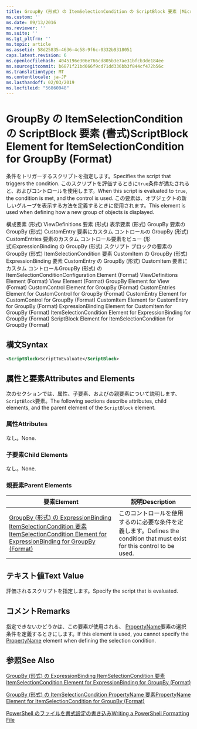 ```yaml
---
title: GroupBy (形式) の ItemSelectionCondition の ScriptBlock 要素 |Microsoft Docs
ms.custom: ''
ms.date: 09/13/2016
ms.reviewer: ''
ms.suite: ''
ms.tgt_pltfrm: ''
ms.topic: article
ms.assetid: 58d25835-4636-4c58-9f6c-0332b9318051
caps.latest.revision: 6
ms.openlocfilehash: 4045196e306e766cd805b3e7ae31bfcb3de184ee
ms.sourcegitcommit: b6871f21bd666f9cd71dd336bb3f844cf472b56c
ms.translationtype: MT
ms.contentlocale: ja-JP
ms.lasthandoff: 02/03/2019
ms.locfileid: "56860948"
---
```

# <a name="scriptblock-element-for-itemselectioncondition-for-groupby-format"></a><span data-ttu-id="72798-102">GroupBy の ItemSelectionCondition の ScriptBlock 要素 (書式)</span><span class="sxs-lookup"><span data-stu-id="72798-102">ScriptBlock Element for ItemSelectionCondition for GroupBy (Format)</span></span>

<span data-ttu-id="72798-103">条件をトリガーするスクリプトを指定します。</span><span class="sxs-lookup"><span data-stu-id="72798-103">Specifies the script that triggers the condition.</span></span> <span data-ttu-id="72798-104">このスクリプトを評価するときに`true`条件が満たされると、およびコントロールを使用します。</span><span class="sxs-lookup"><span data-stu-id="72798-104">When this script is evaluated to `true`, the condition is met, and the control is used.</span></span> <span data-ttu-id="72798-105">この要素は、オブジェクトの新しいグループを表示する方法を定義するときに使用されます。</span><span class="sxs-lookup"><span data-stu-id="72798-105">This element is used when defining how a new group of objects is displayed.</span></span>

<span data-ttu-id="72798-106">構成要素 (形式) ViewDefinitions 要素 (形式) 表示要素 (形式) GroupBy 要素の GroupBy (形式) CustomEntry 要素にカスタム コントロールの GroupBy (形式) CustomEntries 要素のカスタム コントロール要素をビュー (形式)ExpressionBinding の GroupBy (形式) スクリプト ブロックの要素の GroupBy (形式) ItemSelectionCondition 要素 CustomItem の GroupBy (形式) ExpressionBinding 要素 CustomEntry の GroupBy (形式) CustomItem 要素にカスタム コントロールGroupBy (形式) の ItemSelectionCondition</span><span class="sxs-lookup"><span data-stu-id="72798-106">Configuration Element (Format) ViewDefinitions Element (Format) View Element (Format) GroupBy Element for View (Format) CustomControl Element for GroupBy (Format) CustomEntries Element for CustomControl for GroupBy (Format) CustomEntry Element for CustomControl for GroupBy (Format) CustomItem Element for CustomEntry for GroupBy (Format) ExpressionBinding Element for CustomItem for GroupBy (Format) ItemSelectionCondition Element for ExpressionBinding for GroupBy (Format) ScriptBlock Element for ItemSelectionCondition for GroupBy (Format)</span></span>

## <a name="syntax"></a><span data-ttu-id="72798-107">構文</span><span class="sxs-lookup"><span data-stu-id="72798-107">Syntax</span></span>

```xml
<ScriptBlock>ScriptToEvaluate</ScriptBlock>
```

## <a name="attributes-and-elements"></a><span data-ttu-id="72798-108">属性と要素</span><span class="sxs-lookup"><span data-stu-id="72798-108">Attributes and Elements</span></span>

<span data-ttu-id="72798-109">次のセクションでは、属性、子要素、およびの親要素について説明します、`ScriptBlock`要素。</span><span class="sxs-lookup"><span data-stu-id="72798-109">The following sections describe attributes, child elements, and the parent element of the `ScriptBlock` element.</span></span>

### <a name="attributes"></a><span data-ttu-id="72798-110">属性</span><span class="sxs-lookup"><span data-stu-id="72798-110">Attributes</span></span>

<span data-ttu-id="72798-111">なし。</span><span class="sxs-lookup"><span data-stu-id="72798-111">None.</span></span>

### <a name="child-elements"></a><span data-ttu-id="72798-112">子要素</span><span class="sxs-lookup"><span data-stu-id="72798-112">Child Elements</span></span>

<span data-ttu-id="72798-113">なし。</span><span class="sxs-lookup"><span data-stu-id="72798-113">None.</span></span>

### <a name="parent-elements"></a><span data-ttu-id="72798-114">親要素</span><span class="sxs-lookup"><span data-stu-id="72798-114">Parent Elements</span></span>

|<span data-ttu-id="72798-115">要素</span><span class="sxs-lookup"><span data-stu-id="72798-115">Element</span></span>|<span data-ttu-id="72798-116">説明</span><span class="sxs-lookup"><span data-stu-id="72798-116">Description</span></span>|
|-------------|-----------------|
|[<span data-ttu-id="72798-117">GroupBy (形式) の ExpressionBinding ItemSelectionCondition 要素</span><span class="sxs-lookup"><span data-stu-id="72798-117">ItemSelectionCondition Element for ExpressionBinding for GroupBy (Format)</span></span>](./itemselectioncondition-element-for-expressionbinding-for-groupby-format.md)|<span data-ttu-id="72798-118">このコントロールを使用するのに必要な条件を定義します。</span><span class="sxs-lookup"><span data-stu-id="72798-118">Defines the condition that must exist for this control to be used.</span></span>|

## <a name="text-value"></a><span data-ttu-id="72798-119">テキスト値</span><span class="sxs-lookup"><span data-stu-id="72798-119">Text Value</span></span>

<span data-ttu-id="72798-120">評価されるスクリプトを指定します。</span><span class="sxs-lookup"><span data-stu-id="72798-120">Specify the script that is evaluated.</span></span>

## <a name="remarks"></a><span data-ttu-id="72798-121">コメント</span><span class="sxs-lookup"><span data-stu-id="72798-121">Remarks</span></span>

<span data-ttu-id="72798-122">指定できないかどうかは、この要素が使用される、 [PropertyName](./propertyname-element-for-itemselectioncondition-for-groupby-format.md)要素の選択条件を定義するときにします。</span><span class="sxs-lookup"><span data-stu-id="72798-122">If this element is used, you cannot specify the [PropertyName](./propertyname-element-for-itemselectioncondition-for-groupby-format.md) element when defining the selection condition.</span></span>

## <a name="see-also"></a><span data-ttu-id="72798-123">参照</span><span class="sxs-lookup"><span data-stu-id="72798-123">See Also</span></span>

[<span data-ttu-id="72798-124">GroupBy (形式) の ExpressionBinding ItemSelectionCondition 要素</span><span class="sxs-lookup"><span data-stu-id="72798-124">ItemSelectionCondition Element for ExpressionBinding for GroupBy (Format)</span></span>](./itemselectioncondition-element-for-expressionbinding-for-groupby-format.md)

[<span data-ttu-id="72798-125">GroupBy (形式) の ItemSelectionCondition PropertyName 要素</span><span class="sxs-lookup"><span data-stu-id="72798-125">PropertyName Element for ItemSelectionCondition for GroupBy (Format)</span></span>](./propertyname-element-for-itemselectioncondition-for-groupby-format.md)

[<span data-ttu-id="72798-126">PowerShell のファイルを書式設定の書き込み</span><span class="sxs-lookup"><span data-stu-id="72798-126">Writing a PowerShell Formatting File</span></span>](./writing-a-powershell-formatting-file.md)
